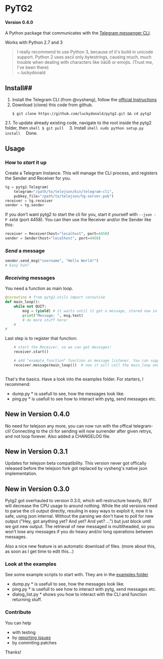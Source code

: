 # **PyTG2** #
#### Version 0.4.0 ####

A Python package that communicates with the [Telegram messenger CLI](https://github.com/vysheng/tg).

Works with Python  2.7 and 3    

> I really recommend to use Python 3, because of it's build in unicode support.
Python 2 uses ascii only bytestrings, causing much, much trouble when dealing with characters like öäüß or emojis. (Trust me, I've been there)     
~ luckydonald

## **Install**##

 1. Install the Telegram CLI (from @vysheng), follow the [official Instructions](https://github.com/vysheng/tg)
 2. Download (clone) this code from github.    
    ```shell
    $ git clone https://github.com/luckydonald/pytg2.git && cd pytg2
    ```
 2.1. To update already existing code, navigate to the root inside the pytg2 folder, then
    ```shell
    $ git pull 
    ```
 3. Install
    ```shell
    sudo python setup.py install 
    ```
 Done.

## **Usage** ##

### How to *start* it up ###

Create a Telegram Instance.
This will manage the CLI process, and registers the Sender and Receiver for you.

```python
tg = pytg2.Telegram(
	telegram="/path/to/telejson/bin/telegram-cli",
	pubkey_file="/path/to/telejson/tg-server.pub")
receiver = tg.receiver
sender = tg.sender
```

If you don't want pytg2 to start the cli for you, start it yourself with ```--json -P 4458``` (port 4458).
You can then use the Receiver and/or the Sender like this: 


```python
receiver = Receiver(host="localhost", port=4458)
sender = Sender(host="localhost", port=4458)
```

### *Send* a message ###

```python
sender.send_msg("username", "Hello World!")
# Easy huh?
```
    
### *Receiving* messages ###

You need a function as main loop.
```python
@coroutine # from pytg2.utils import coroutine
def main_loop():
	while not QUIT:
		msg = (yield) # it waits until it got a message, stored now in msg.
		print("Message: ", msg.text)
		# do more stuff here!
	#
#
```

Last step is to register that function:

```python
	# start the Receiver, so we can get messages!
	receiver.start()

	# add "example_function" function as message listener. You can supply arguments here, like main_loop(foo, bar).
	receiver.message(main_loop())  # now it will call the main_loop and yield the new messages.
	
```

That's the basics. Have a look into the examples folder. For starters, I recommend:    
* dump.py * is usefull to see, how the messages look like.    
* ping.py * is usefull to see how to interact with pytg, send messages etc.



## **New in Version 0.4.0**
No need for telejson any more, you can now run with the offical telegram-cli!
Connecting to the cli for sending will now surrender after given retrys, and not loop forever.
Also added a CHANGELOG file.


## New in Version 0.3.1
Updates for telejson beta compatibility.
This version never got offically released before the telejson fork got replaced by vysheng's native json implementation.
 
## **New in Version 0.3.0**
Pytg2 got overhauled to version 0.3.0, which will restructure heavily,
BUT will decrease the CPU usage to around nothing.
While the old versions need to parse the cli output directly, resuling in easy ways to exploit it, now it is safe, using json internal.
Without the parsing we don't have to poll for new output ("Hey, got anything yet? And yet? And yet? ...") but just block until we got new output.
The retrieval of new messaged is multitheaded, so you won't lose any messages if you do heavy and/or long operations between messages.

Also a nice new feature is an automatic download of files. (more about this, as soon as I get time to edit this...)



### Look at the examples
See some example scripts to start with.
They are in the [examples folder](https://github.com/luckydonald/pytg2/tree/master/examples)    
* dump.py * is usefull to see, how the messages look like.    
* ping.py * is usefull to see how to interact with pytg, send messages etc.    
* dialog_list.py * shows you how to interact with the CLI and function returning stuff.    


### Contribute
You can help

* with testing
* by [reporting issues](https://github.com/luckydonald/pytg2/issues)
* by commiting patches

Thanks!
